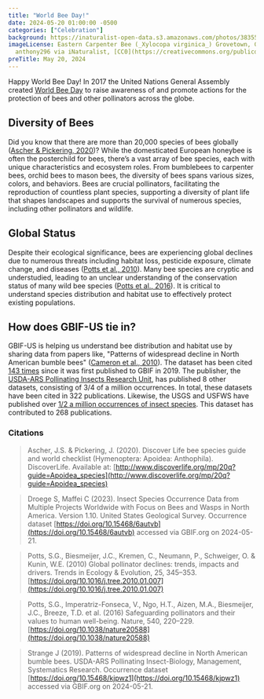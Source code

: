 ```yaml
---
title: "World Bee Day!"
date: 2024-05-20 01:00:00 -0500 
categories: ["Celebration"] 
background: https://inaturalist-open-data.s3.amazonaws.com/photos/383554426/large.jpeg
imageLicense: Eastern Carpenter Bee (_Xylocopa virginica_) Grovetown, GA, USA. by
  anthony296 via iNaturalist, [CC0](https://creativecommons.org/publicdomain/zero/1.0/)
preTitle: May 20, 2024
---
```


Happy World Bee Day! In 2017 the United Nations General Assembly created [World Bee Day](https://www.un.org/en/observances/bee-day) to raise awareness of and promote actions for the protection of bees and other pollinators across the globe.

## Diversity of Bees

Did you know that there are more than 20,000 species of bees globally ([Ascher & Pickering, 2020](https://www.discoverlife.org/mp/20q?guide=Apoidea_species&flags=HAS:))? While the domesticated European honeybee is often the posterchild for bees, there’s a vast array of bee species, each with unique characteristics and ecosystem roles. From bumblebees to carpenter bees, orchid bees to mason bees, the diversity of bees spans various sizes, colors, and behaviors. Bees are crucial pollinators, facilitating the reproduction of countless plant species, supporting a diversity of plant life that shapes landscapes and supports the survival of numerous species, including other pollinators and wildlife.  

## Global Status

Despite their ecological significance, bees are experiencing global declines due to numerous threats including habitat loss, pesticide exposure, climate change, and diseases ([Potts et al., 2010](https://www.cell.com/trends/ecology-evolution/abstract/S0169-5347(10)00036-4)). Many bee species are cryptic and understudied, leading to an unclear understanding of the conservation status of many wild bee species ([Potts et al., 2016](https://www.nature.com/articles/nature20588)). It is critical to understand species distribution and habitat use to effectively protect existing populations.  

## How does GBIF-US tie in?

GBIF-US is helping us understand bee distribution and habitat use by sharing data from papers like, "Patterns of widespread decline in North American bumble bees" ([Cameron et al., 2010](https://www.pnas.org/doi/full/10.1073/pnas.1014743108)). The dataset has been cited [143 times](https://www.gbif.org/resource/search?contentType=literature&gbifDatasetKey=8c04889e-a0ad-4f39-8623-06aa9cf0131d) since it was first published to GBIF in 2019. The publisher, the [USDA-ARS Pollinating Insects Research Unit](https://www.gbif.org/publisher/1e26a630-7203-11dc-a0d8-b8a03c50a862), has published 8 other datasets, consisting of 3/4 of a million occurrences. In total, these datasets have been cited in 322 publications. Likewise, the USGS and USFWS have published over [1/2 a million occurrences of insect species](https://www.gbif.org/dataset/f519367d-6b9d-411c-b319-99424741e7de). This dataset has contributed to 268 publications.

### Citations

> Ascher, J.S. & Pickering, J. (2020). Discover Life bee species guide and world checklist (Hymenoptera: Apoidea: Anthophila). DiscoverLife. Available at: [http://www.discoverlife.org/mp/20q?guide=Apoidea_species](http://www.discoverlife.org/mp/20q?guide=Apoidea_species)

> Droege S, Maffei C (2023). Insect Species Occurrence Data from Multiple Projects Worldwide with Focus on Bees and Wasps in North America. Version 1.10. United States Geological Survey. Occurrence dataset [https://doi.org/10.15468/6autvb](https://doi.org/10.15468/6autvb) accessed via GBIF.org on 2024-05-21.

> Potts, S.G., Biesmeijer, J.C., Kremen, C., Neumann, P., Schweiger, O. & Kunin, W.E. (2010) Global pollinator declines: trends, impacts and drivers. Trends in Ecology & Evolution, 25, 345–353. [https://doi.org/10.1016/j.tree.2010.01.007](https://doi.org/10.1016/j.tree.2010.01.007)

> Potts, S.G., Imperatriz-Fonseca, V., Ngo, H.T., Aizen, M.A., Biesmeijer, J.C., Breeze, T.D. et al. (2016) Safeguarding pollinators and their values to human well-being. Nature, 540, 220–229. [https://doi.org/10.1038/nature20588](https://doi.org/10.1038/nature20588)

> Strange J (2019). Patterns of widespread decline in North American bumble bees. USDA-ARS Pollinating Insect-Biology, Management, Systematics Research. Occurrence dataset [https://doi.org/10.15468/kjpwz1](https://doi.org/10.15468/kjpwz1) accessed via GBIF.org on 2024-05-21.